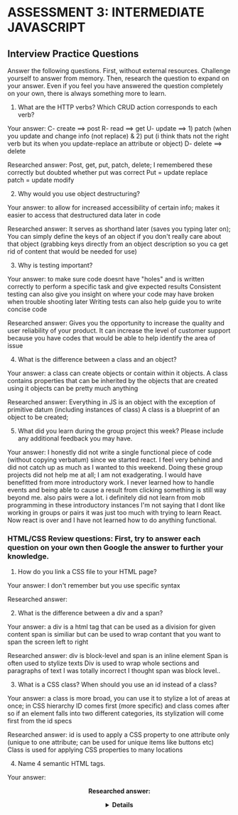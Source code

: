 # ASSESSMENT 3: INTERMEDIATE JAVASCRIPT
## Interview Practice Questions

Answer the following questions. First, without external resources. Challenge yourself to answer from memory. Then, research the question to expand on your answer. Even if you feel you have answered the question completely on your own, there is always something more to learn.

1. What are the HTTP verbs? Which CRUD action corresponds to each verb?

  Your answer:
  C- create  ==> post 
  R- read  ==> get
  U- update ==> 1) patch (when you update and change info (not replace)  & 2) put (i think thats not the right verb but its when you update-replace an attribute or object)
  D- delete ==> delete

  Researched answer: Post, get, put, patch, delete;
  I remembered these correctly but doubted whether put was correct
Put  = update replace  
patch = update modify

2. Why would you use object destructuring?

  Your answer: to allow for increased accessibility of certain info; makes it easier to access that destructured data later in code

  Researched answer: It serves as shorthand later (saves you typing later on); You can simply define the keys of an object if you don't really care about that object
  (grabbing keys directly from an object description so you ca get rid of content that would be needed for use)



3. Why is testing important?

  Your answer: to make sure code doesnt have "holes" and is written correctly to perform a specific task and give expected results
  Consistent testing can also give you insight on where your code may have broken when trouble shooting later
  Writing tests can also help guide you to write concise code

  Researched answer: Gives you the opportunity to increase the quality and user reliability of your product. It can increase the level of customer support because you have codes that would be able to help identify the area of issue 


4. What is the difference between a class and an object?

  Your answer: a class can create objects or contain within it objects. A class contains properties that can be inherited by the objects that are created using it
  objects can be pretty much anything 

  Researched answer: Everything in JS is an object with the exception of primitive datum (including instances of class)
  A class is a blueprint of an object to be created; 
  

5. What did you learn during the group project this week? Please include any additional feedback you may have.

  Your answer: I honestly did not write a single functional piece of code (without copying verbatum) since we started react. I feel very behind and did not catch up as much as I wanted to this weekend.
Doing these group projects did not help me at all; I am not exadgerating. I would have benefitted from more introductory work. I never learned how to handle events and being able to cause a result from clicking something is still way beyond me. 
also pairs were a lot. i definitely did not learn from mob programming in these introductory instances
I'm not saying that I dont like working in groups or pairs it was just too much with trying to learn React. Now react is over and I have not learned how to do anything functional.

### HTML/CSS Review questions: First, try to answer each question on your own then Google the answer to further your knowledge.

1. How do you link a CSS file to your HTML page?

  Your answer: I don't remember but you use specific syntax

  Researched answer:  <link rel = "stylesheet"
   type = "text/css"
   href = "myStyle.css" /> 


2. What is the difference between a div and a span?

  Your answer: a div is a html tag that can be used as a division for given content
  span is similiar but can be used to wrap contant that you want to span the screen left to right
  

  Researched answer: div is block-level and span is an inline element
  Span is often used to stylize texts 
  Div is used to wrap whole sections and paragraphs of text
  I was totally incorrect I thought span was block level..
  


3. What is a CSS class? When should you use an id instead of a class?

  Your answer: a class is more broad, you can use it to stylize a lot of areas at once; in CSS hierarchy ID comes first (more specific) and class comes after so if an element falls into two different categories, its stylization will come first from the id specs

  Researched answer: id is used to apply a CSS property to one attribute only  (unique to one attribute; can be used for unique items like buttons etc)
  Class is used for applying CSS properties to many locations

4. Name 4 semantic HTML tags.

  Your answer: <strong> <img/> <italic> <header>

  Researched answer: <article><details><footer><nav><section>


5. What are three options for creating responsive design?

  Your answer: React, Javascript?? I don't think that is correct

  Researched answer:
  1. flexible layouts: use a flexible grid to create the website layout that will dynamically resize to any width
  2. Media queries: extend to media types for included styles; specifiy different styles for different browsers and devices
  3. Flexible media: makes media (img, videos, etc) scalable by changing the size of the media as the size of the display changes
  
These are three different ways to accomplish nearly much the same thing (making the display resize well to fit the client's screen)


### STRETCH: The following questions are potential interview questions. First, try to answer each question on your own then Google the answer to further your knowledge.

1. What is front end development? Can you identify any tools/skills that are uniquely required of front end developers?

  Your answer: developing the client-side content. Front end development creates the user experience/interface. The clients interactions with the site (buttons, menus, links, etc.) and the visual presentation are both included in front end
Some tools uniquely required of front end devs are: Javascript, React, CSS
Some skills that can be uniquely required of front end devs are: good design eye, good use of colors, good understanding of human habits and cognition (kind of like Mac using cognitive psychologists to make GUIs more intuitive for users)
  
  Researched answer: HTML, CSS, JS, jQuery, Frameworks, Responsive design, browser developer tools, web performance
Front end dev = "client-end developer"; they create the visual front end elements of software, app, or website. They create computing components or features that are directly viewable and accessible by the client


2. What is block scope in JavaScript?

  Your answer: i don't know

  Researched answer: similiarto function scope but block scope is the area within the curly brackets of: if statements, switch conditions, or for and while loops ; {this is the block}
  If you declare variables within the {block} it is local to that block and cannot be accessed outside
  
  


3. How would you explain the idea of "inheritance" in object oriented programming?

  Your answer: Inheritance comes from a class Component. Each class can have specified attributes, functions, objects and objects created as instances of that class can inherit these. Inheritance can serve as a shortcut when writing code, because you can have a general pool of attributes that are shared and create unique instances that have access to this info
  

  Researched answer: Inheritance is the mechanism in which one class acquires the property(s) of another class. Allows us to reuse the fields and methods of the existing class
  Inheritance facilitates reusability and is an important concept of object oriented programming

